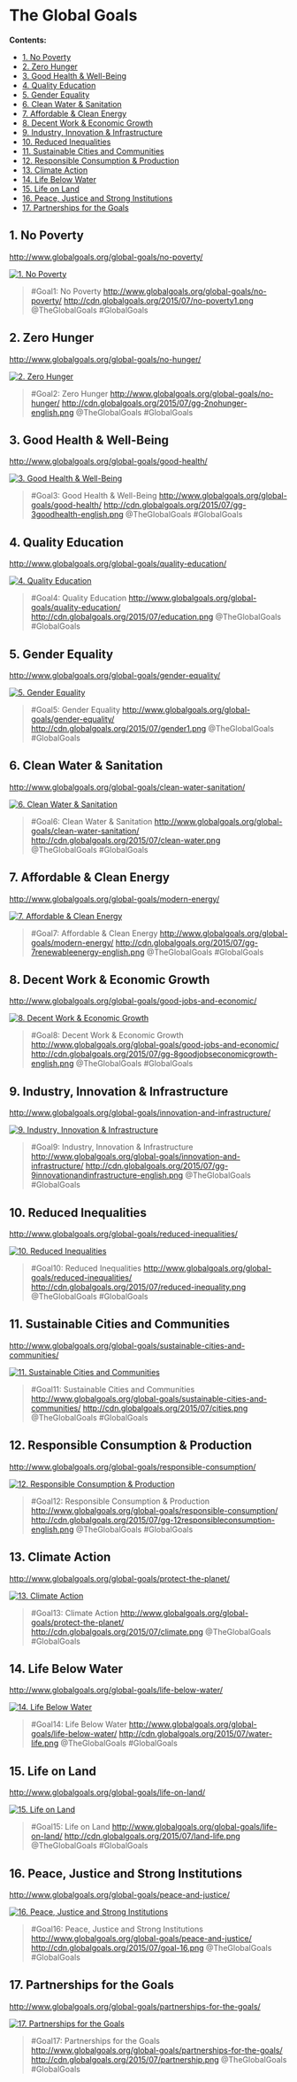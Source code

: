 

# The Global Goals

**Contents:**

* [1. No Poverty](#no-poverty)
* [2. Zero Hunger](#zero-hunger)
* [3. Good Health & Well-Being](#good-health-well-being)
* [4. Quality Education](#quality-education)
* [5. Gender Equality](#gender-equality)
* [6. Clean Water & Sanitation](#clean-water-sanitation)
* [7. Affordable & Clean Energy](#affordable-clean-energy)
* [8. Decent Work & Economic Growth](#decent-work-economic-growth)
* [9. Industry, Innovation & Infrastructure](#industry-innovation-infrastructure)
* [10. Reduced Inequalities](#reduced-inequalities)
* [11. Sustainable Cities and Communities](#sustainable-cities-and-communities)
* [12. Responsible Consumption & Production](#responsible-consumption-production)
* [13. Climate Action](#climate-action)
* [14. Life Below Water](#life-below-water)
* [15. Life on Land](#life-on-land)
* [16. Peace, Justice and Strong Institutions](#peace-justice-and-strong-institutions)
* [17. Partnerships for the Goals](#partnerships-for-the-goals)


## 1. No Poverty
http://www.globalgoals.org/global-goals/no-poverty/

[![1. No Poverty](http://cdn.globalgoals.org/2015/07/no-poverty1.png)](http://www.globalgoals.org/global-goals/no-poverty/)

> #Goal1: No Poverty http://www.globalgoals.org/global-goals/no-poverty/ http://cdn.globalgoals.org/2015/07/no-poverty1.png @TheGlobalGoals #GlobalGoals


## 2. Zero Hunger
http://www.globalgoals.org/global-goals/no-hunger/

[![2. Zero Hunger](http://cdn.globalgoals.org/2015/07/gg-2nohunger-english.png)](http://www.globalgoals.org/global-goals/no-hunger/)

> #Goal2: Zero Hunger http://www.globalgoals.org/global-goals/no-hunger/ http://cdn.globalgoals.org/2015/07/gg-2nohunger-english.png @TheGlobalGoals #GlobalGoals


## 3. Good Health & Well-Being
http://www.globalgoals.org/global-goals/good-health/

[![3. Good Health & Well-Being](http://cdn.globalgoals.org/2015/07/gg-3goodhealth-english.png)](http://www.globalgoals.org/global-goals/good-health/)

> #Goal3: Good Health & Well-Being http://www.globalgoals.org/global-goals/good-health/ http://cdn.globalgoals.org/2015/07/gg-3goodhealth-english.png @TheGlobalGoals #GlobalGoals


## 4. Quality Education
http://www.globalgoals.org/global-goals/quality-education/

[![4. Quality Education](http://cdn.globalgoals.org/2015/07/education.png)](http://www.globalgoals.org/global-goals/quality-education/)

> #Goal4: Quality Education http://www.globalgoals.org/global-goals/quality-education/ http://cdn.globalgoals.org/2015/07/education.png @TheGlobalGoals #GlobalGoals


## 5. Gender Equality
http://www.globalgoals.org/global-goals/gender-equality/

[![5. Gender Equality](http://cdn.globalgoals.org/2015/07/gender1.png)](http://www.globalgoals.org/global-goals/gender-equality/)

> #Goal5: Gender Equality http://www.globalgoals.org/global-goals/gender-equality/ http://cdn.globalgoals.org/2015/07/gender1.png @TheGlobalGoals #GlobalGoals


## 6. Clean Water & Sanitation
http://www.globalgoals.org/global-goals/clean-water-sanitation/

[![6. Clean Water & Sanitation](http://cdn.globalgoals.org/2015/07/clean-water.png)](http://www.globalgoals.org/global-goals/clean-water-sanitation/)

> #Goal6: Clean Water & Sanitation http://www.globalgoals.org/global-goals/clean-water-sanitation/ http://cdn.globalgoals.org/2015/07/clean-water.png @TheGlobalGoals #GlobalGoals


## 7. Affordable & Clean Energy
http://www.globalgoals.org/global-goals/modern-energy/

[![7. Affordable & Clean Energy](http://cdn.globalgoals.org/2015/07/gg-7renewableenergy-english.png)](http://www.globalgoals.org/global-goals/modern-energy/)

> #Goal7: Affordable & Clean Energy http://www.globalgoals.org/global-goals/modern-energy/ http://cdn.globalgoals.org/2015/07/gg-7renewableenergy-english.png @TheGlobalGoals #GlobalGoals


## 8. Decent Work & Economic Growth
http://www.globalgoals.org/global-goals/good-jobs-and-economic/

[![8. Decent Work & Economic Growth](http://cdn.globalgoals.org/2015/07/gg-8goodjobseconomicgrowth-english.png)](http://www.globalgoals.org/global-goals/good-jobs-and-economic/)

> #Goal8: Decent Work & Economic Growth http://www.globalgoals.org/global-goals/good-jobs-and-economic/ http://cdn.globalgoals.org/2015/07/gg-8goodjobseconomicgrowth-english.png @TheGlobalGoals #GlobalGoals


## 9. Industry, Innovation & Infrastructure
http://www.globalgoals.org/global-goals/innovation-and-infrastructure/

[![9. Industry, Innovation & Infrastructure](http://cdn.globalgoals.org/2015/07/gg-9innovationandinfrastructure-english.png)](http://www.globalgoals.org/global-goals/innovation-and-infrastructure/)

> #Goal9: Industry, Innovation & Infrastructure http://www.globalgoals.org/global-goals/innovation-and-infrastructure/ http://cdn.globalgoals.org/2015/07/gg-9innovationandinfrastructure-english.png @TheGlobalGoals #GlobalGoals


## 10. Reduced Inequalities
http://www.globalgoals.org/global-goals/reduced-inequalities/

[![10. Reduced Inequalities](http://cdn.globalgoals.org/2015/07/reduced-inequality.png)](http://www.globalgoals.org/global-goals/reduced-inequalities/)

> #Goal10: Reduced Inequalities http://www.globalgoals.org/global-goals/reduced-inequalities/ http://cdn.globalgoals.org/2015/07/reduced-inequality.png @TheGlobalGoals #GlobalGoals


## 11. Sustainable Cities and Communities
http://www.globalgoals.org/global-goals/sustainable-cities-and-communities/

[![11. Sustainable Cities and Communities](http://cdn.globalgoals.org/2015/07/cities.png)](http://www.globalgoals.org/global-goals/sustainable-cities-and-communities/)

> #Goal11: Sustainable Cities and Communities http://www.globalgoals.org/global-goals/sustainable-cities-and-communities/ http://cdn.globalgoals.org/2015/07/cities.png @TheGlobalGoals #GlobalGoals


## 12. Responsible Consumption & Production
http://www.globalgoals.org/global-goals/responsible-consumption/

[![12. Responsible Consumption & Production](http://cdn.globalgoals.org/2015/07/gg-12responsibleconsumption-english.png)](http://www.globalgoals.org/global-goals/responsible-consumption/)

> #Goal12: Responsible Consumption & Production http://www.globalgoals.org/global-goals/responsible-consumption/ http://cdn.globalgoals.org/2015/07/gg-12responsibleconsumption-english.png @TheGlobalGoals #GlobalGoals


## 13. Climate Action
http://www.globalgoals.org/global-goals/protect-the-planet/

[![13. Climate Action](http://cdn.globalgoals.org/2015/07/climate.png)](http://www.globalgoals.org/global-goals/protect-the-planet/)

> #Goal13: Climate Action http://www.globalgoals.org/global-goals/protect-the-planet/ http://cdn.globalgoals.org/2015/07/climate.png @TheGlobalGoals #GlobalGoals


## 14. Life Below Water
http://www.globalgoals.org/global-goals/life-below-water/

[![14. Life Below Water](http://cdn.globalgoals.org/2015/07/water-life.png)](http://www.globalgoals.org/global-goals/life-below-water/)

> #Goal14: Life Below Water http://www.globalgoals.org/global-goals/life-below-water/ http://cdn.globalgoals.org/2015/07/water-life.png @TheGlobalGoals #GlobalGoals


## 15. Life on Land
http://www.globalgoals.org/global-goals/life-on-land/

[![15. Life on Land](http://cdn.globalgoals.org/2015/07/land-life.png)](http://www.globalgoals.org/global-goals/life-on-land/)

> #Goal15: Life on Land http://www.globalgoals.org/global-goals/life-on-land/ http://cdn.globalgoals.org/2015/07/land-life.png @TheGlobalGoals #GlobalGoals


## 16. Peace, Justice and Strong Institutions
http://www.globalgoals.org/global-goals/peace-and-justice/

[![16. Peace, Justice and Strong Institutions](http://cdn.globalgoals.org/2015/07/goal-16.png)](http://www.globalgoals.org/global-goals/peace-and-justice/)

> #Goal16: Peace, Justice and Strong Institutions http://www.globalgoals.org/global-goals/peace-and-justice/ http://cdn.globalgoals.org/2015/07/goal-16.png @TheGlobalGoals #GlobalGoals


## 17. Partnerships for the Goals
http://www.globalgoals.org/global-goals/partnerships-for-the-goals/

[![17. Partnerships for the Goals](http://cdn.globalgoals.org/2015/07/partnership.png)](http://www.globalgoals.org/global-goals/partnerships-for-the-goals/)

> #Goal17: Partnerships for the Goals http://www.globalgoals.org/global-goals/partnerships-for-the-goals/ http://cdn.globalgoals.org/2015/07/partnership.png @TheGlobalGoals #GlobalGoals

